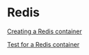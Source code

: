 # Redis

<!--codeinclude-->
[Creating a Redis container](../../examples/redis/redis.go)
<!--/codeinclude-->

<!--codeinclude-->
[Test for a Redis container](../../examples/redis/redis_test.go)
<!--/codeinclude-->
